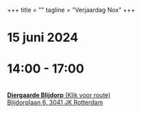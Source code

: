 +++
title = ""
tagline = "Verjaardag Nox"
+++ 

# 15 juni 2024
# 14:00 - 17:00
\
[**Diergaarde Blijdorp** (Klik voor route)\
Blijdorplaan 6, 3041 JK Rotterdam](https://www.google.com/maps/dir//51.927081,4.4410001/@51.9273059,4.4414293,173m)

